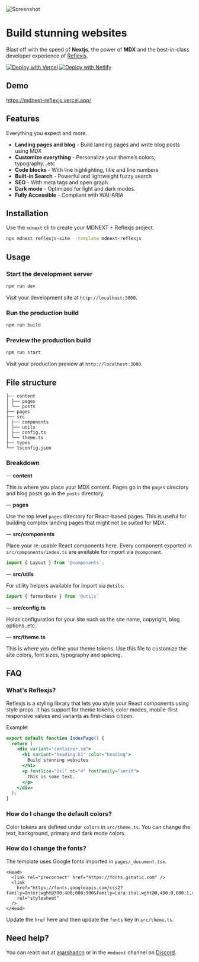 ![Screenshot](https://arshad.io/uploads/mdnext-reflexjs.jpg)

# Build stunning websites

Blast off with the speed of **Nextjs**, the power of **MDX** and the best-in-class developer experience of [Reflexjs](https://reflexjs.org).

[![Deploy with Vercel](https://vercel.com/button)](https://vercel.com/import/git?s=https%3A%2F%2Fgithub.com%2Farshad%2Fmdnext-reflexjs-demo)
[![Deploy with Netlify](https://www.netlify.com/img/deploy/button.svg)](https://app.netlify.com/start/deploy?repository=https://github.com/domitriusclark/mdnext-reflexjs)

## Demo

https://mdnext-reflexjs.vercel.app/

## Features

Everything you expect and more.

- **Landing pages and blog** - Build landing pages and write blog posts using MDX
- **Customize everything** - Personalize your theme’s colors, typography...etc
- **Code blocks** - With line highlighting, title and line numbers
- **Built-in Search** - Powerful and lightweight fuzzy search
- **SEO** - With meta tags and open graph
- **Dark mode** - Optimized for light and dark modes.
- **Fully Accessible** - Compliant with WAI-ARIA

## Installation

Use the `mdnext` cli to create your MDNEXT + Reflexjs project.

```sh
npx mdnext reflexjs-site --template mdnext-reflexjs
```

## Usage

### Start the development server

```sh
npm run dev
```

Visit your development site at `http://localhost:3000`.

### Run the production build

```sh
npm run build
```

### Preview the production build

```sh
npm run start
```

Visit your production preview at `http://localhost:3000`.

## File structure

```
├── content
│ ├── pages
│ └── posts
├── pages
├── src
│ ├── components
│ ├── utils
│ ├── config.ts
│ └── theme.ts
├── types
└── tsconfig.json
```

### Breakdown

— **content**

This is where you place your MDX content. Pages go in the `pages` directory and blog posts go in the `posts` directory.

— **pages**

Use the top level `pages` directory for React-based pages. This is useful for building complex landing pages that might not be suited for MDX.

— **src/components**

Place your re-usable React components here. Every component exported in `src/components/index.ts` are available for import via `@component`.

```jsx
import { Layout } from '@components';
```

— **src/utils**

For utility helpers available for import via `@utils`.

```jsx
import { formatDate } from '@utils`
```

— **src/config.ts**

Holds configuration for your site such as the site name, copyright, blog options..etc.

— **src/theme.ts**

This is where you define your theme tokens. Use this file to customize the site colors, font sizes, typography and spacing.

## FAQ

### What's Reflexjs?

Reflexjs is a styling library that lets you style your React components using style props. It has support for theme tokens, color modes, mobile-first responsive values and variants as first-class citizen.

Example:

```jsx
export default function IndexPage() {
  return (
    <div variant="container.sm">
      <h1 variant="heading.h1" color="heading">
        Build stunning websites
      </h1>
      <p fontSize="2xl" mt="4" fontFamily="serif">
        This is some text.
      </p>
    </div>
  );
}
```

### How do I change the default colors?

Color tokens are defined under `colors` in `src/theme.ts`. You can change the text, background, primary and dark mode colors.

### How do I change the fonts?

The template uses Google fonts imported in `pages/_document.tsx`.

```tsx
<Head>
  <link rel="preconnect" href="https://fonts.gstatic.com" />
  <link
    href="https://fonts.googleapis.com/css2?family=Inter:wght@300;400;600;900&family=Lora:ital,wght@0,400;0,600;1,400;1,600&display=swap"
    rel="stylesheet"
  />
</Head>
```

Update the `href` here and then update the `fonts` key in `src/theme.ts`.

## Need help?

You can react out at [@arshadcn](https://twitter.com/arshadcn) or in the `#mdnext` channel on [Discord](https://discord.gg/partycorgi).
